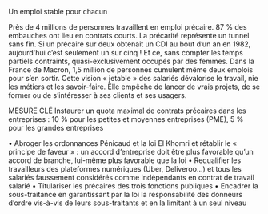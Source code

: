 Un emploi stable pour chacun

Près de 4 millions de personnes travaillent en emploi précaire. 87 % des embauches ont lieu en contrats courts. La précarité représente un tunnel sans fin. Si un précaire sur deux obtenait un CDI au bout d’un an en 1982, aujourd'hui c’est seulement un sur cinq ! Et ce, sans compter les temps partiels contraints, quasi-exclusivement occupés par des femmes. Dans la France de Macron, 1,5 million de personnes cumulent même deux emplois pour s’en sortir. Cette vision « jetable » des salariés dévalorise le travail, nie les métiers et les savoir-faire. Elle empêche de lancer de vrais projets, de se former ou de s’intéresser à ses clients et ses usagers.

MESURE CLÉ
Instaurer un quota maximal de contrats précaires dans les entreprises : 10 % pour les petites et moyennes entreprises (PME), 5 % pour les grandes entreprises

• Abroger les ordonnances Pénicaud et la loi El Khomri et rétablir le « principe de faveur » : un accord d’entreprise doit être plus favorable qu’un accord de branche, lui-même plus favorable que la loi
• Requalifier les travailleurs des plateformes numériques (Uber, Deliveroo...) et tous les salariés faussement considérés comme indépendants en contrat de travail salarié
• Titulariser les précaires des trois fonctions publiques
• Encadrer la sous-traitance en garantissant par la loi la responsabilité des donneurs d’ordre vis-à-vis de leurs sous-traitants et en la limitant à un seul niveau 